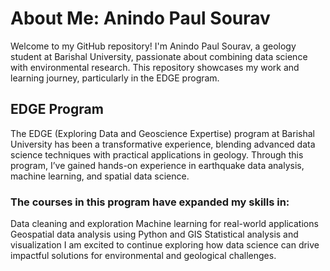 # About Me: Anindo Paul Sourav
Welcome to my GitHub repository! I'm Anindo Paul Sourav, a geology student at Barishal University, passionate about combining data science with environmental research. This repository showcases my work and learning journey, particularly in the EDGE program.

## EDGE Program
The EDGE (Exploring Data and Geoscience Expertise) program at Barishal University has been a transformative experience, blending advanced data science techniques with practical applications in geology. Through this program, I’ve gained hands-on experience in earthquake data analysis, machine learning, and spatial data science.

### The courses in this program have expanded my skills in:

Data cleaning and exploration
Machine learning for real-world applications
Geospatial data analysis using Python and GIS
Statistical analysis and visualization
I am excited to continue exploring how data science can drive impactful solutions for environmental and geological challenges.


